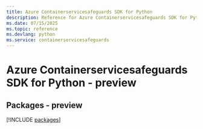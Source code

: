 ```yaml
---
title: Azure Containerservicesafeguards SDK for Python
description: Reference for Azure Containerservicesafeguards SDK for Python
ms.date: 07/15/2025
ms.topic: reference
ms.devlang: python
ms.service: containerservicesafeguards
---
```

# Azure Containerservicesafeguards SDK for Python - preview
## Packages - preview
[!INCLUDE [packages](containerservicesafeguards-index.md)]